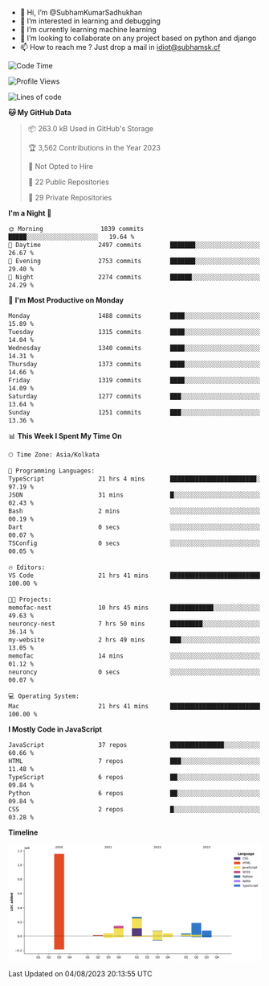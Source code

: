 - 👋 Hi, I’m @SubhamKumarSadhukhan
- 👀 I’m interested in learning and debugging
- 🌱 I’m currently learning machine learning
- 💞️ I’m looking to collaborate on any project based on python and django
- 📫 How to reach me ?
      Just drop a mail in idiot@subhamsk.cf

<!---
SubhamKumarSadhukhan/SubhamKumarSadhukhan is a ✨ special ✨ repository because its `README.md` (this file) appears on your GitHub profile.
You can click the Preview link to take a look at your changes.
--->


<!--START_SECTION:waka-->
![Code Time](http://img.shields.io/badge/Code%20Time-1%2C404%20hrs%2058%20mins-blue)

![Profile Views](http://img.shields.io/badge/Profile%20Views-1-blue)

![Lines of code](https://img.shields.io/badge/From%20Hello%20World%20I%27ve%20Written-2.0%20million%20lines%20of%20code-blue)

**🐱 My GitHub Data** 

> 📦 263.0 kB Used in GitHub's Storage 
 > 
> 🏆 3,562 Contributions in the Year 2023
 > 
> 🚫 Not Opted to Hire
 > 
> 📜 22 Public Repositories 
 > 
> 🔑 29 Private Repositories 
 > 
**I'm a Night 🦉** 

```text
🌞 Morning                1839 commits        █████░░░░░░░░░░░░░░░░░░░░   19.64 % 
🌆 Daytime                2497 commits        ███████░░░░░░░░░░░░░░░░░░   26.67 % 
🌃 Evening                2753 commits        ███████░░░░░░░░░░░░░░░░░░   29.40 % 
🌙 Night                  2274 commits        ██████░░░░░░░░░░░░░░░░░░░   24.29 % 
```
📅 **I'm Most Productive on Monday** 

```text
Monday                   1488 commits        ████░░░░░░░░░░░░░░░░░░░░░   15.89 % 
Tuesday                  1315 commits        ████░░░░░░░░░░░░░░░░░░░░░   14.04 % 
Wednesday                1340 commits        ████░░░░░░░░░░░░░░░░░░░░░   14.31 % 
Thursday                 1373 commits        ████░░░░░░░░░░░░░░░░░░░░░   14.66 % 
Friday                   1319 commits        ████░░░░░░░░░░░░░░░░░░░░░   14.09 % 
Saturday                 1277 commits        ███░░░░░░░░░░░░░░░░░░░░░░   13.64 % 
Sunday                   1251 commits        ███░░░░░░░░░░░░░░░░░░░░░░   13.36 % 
```


📊 **This Week I Spent My Time On** 

```text
🕑︎ Time Zone: Asia/Kolkata

💬 Programming Languages: 
TypeScript               21 hrs 4 mins       ████████████████████████░   97.19 % 
JSON                     31 mins             █░░░░░░░░░░░░░░░░░░░░░░░░   02.43 % 
Bash                     2 mins              ░░░░░░░░░░░░░░░░░░░░░░░░░   00.19 % 
Dart                     0 secs              ░░░░░░░░░░░░░░░░░░░░░░░░░   00.07 % 
TSConfig                 0 secs              ░░░░░░░░░░░░░░░░░░░░░░░░░   00.05 % 

🔥 Editors: 
VS Code                  21 hrs 41 mins      █████████████████████████   100.00 % 

🐱‍💻 Projects: 
memofac-nest             10 hrs 45 mins      ████████████░░░░░░░░░░░░░   49.63 % 
neuroncy-nest            7 hrs 50 mins       █████████░░░░░░░░░░░░░░░░   36.14 % 
my-website               2 hrs 49 mins       ███░░░░░░░░░░░░░░░░░░░░░░   13.05 % 
memofac                  14 mins             ░░░░░░░░░░░░░░░░░░░░░░░░░   01.12 % 
neuroncy                 0 secs              ░░░░░░░░░░░░░░░░░░░░░░░░░   00.07 % 

💻 Operating System: 
Mac                      21 hrs 41 mins      █████████████████████████   100.00 % 
```

**I Mostly Code in JavaScript** 

```text
JavaScript               37 repos            ███████████████░░░░░░░░░░   60.66 % 
HTML                     7 repos             ███░░░░░░░░░░░░░░░░░░░░░░   11.48 % 
TypeScript               6 repos             ██░░░░░░░░░░░░░░░░░░░░░░░   09.84 % 
Python                   6 repos             ██░░░░░░░░░░░░░░░░░░░░░░░   09.84 % 
CSS                      2 repos             █░░░░░░░░░░░░░░░░░░░░░░░░   03.28 % 
```



**Timeline**

![Lines of Code chart](https://raw.githubusercontent.com/SubhamKumarSadhukhan/SubhamKumarSadhukhan/main/assets/bar_graph.png)


 Last Updated on 04/08/2023 20:13:55 UTC
<!--END_SECTION:waka-->
